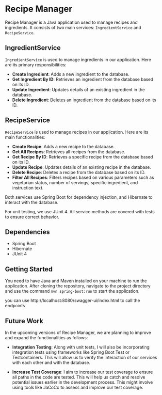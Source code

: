 # Recipe Manager

Recipe Manager is a Java application used to manage recipes and ingredients. It consists of two main services: `IngredientService` and `RecipeService`.

## IngredientService

`IngredientService` is used to manage ingredients in our application. Here are its primary responsibilities:

- **Create Ingredient**: Adds a new ingredient to the database.
- **Get Ingredient By ID**: Retrieves an ingredient from the database based on its ID.
- **Update Ingredient**: Updates details of an existing ingredient in the database.
- **Delete Ingredient**: Deletes an ingredient from the database based on its ID.

## RecipeService

`RecipeService` is used to manage recipes in our application. Here are its main functionalities:

- **Create Recipe**: Adds a new recipe to the database.
- **Get All Recipes**: Retrieves all recipes from the database.
- **Get Recipe By ID**: Retrieves a specific recipe from the database based on its ID.
- **Update Recipe**: Updates details of an existing recipe in the database.
- **Delete Recipe**: Deletes a recipe from the database based on its ID.
- **Filter All Recipes**: Filters recipes based on various parameters such as vegetarian status, number of servings, specific ingredient, and instruction text.

Both services use Spring Boot for dependency injection, and Hibernate to interact with the database.

For unit testing, we use JUnit 4. All service methods are covered with tests to ensure correct behavior.

## Dependencies

- Spring Boot
- Hibernate
- JUnit 4

## Getting Started

You need to have Java and Maven installed on your machine to run the application. After cloning the repository, navigate to the project directory and use the command `mvn spring-boot:run` to start the application.

you can use http://localhost:8080/swagger-ui/index.html to call the endpoints 

## Future Work

In the upcoming versions of Recipe Manager, we are planning to improve and expand the functionalities as follows:

- **Integration Testing**: Along with unit tests, I will also be incorporating integration tests using frameworks like Spring Boot Test or Testcontainers. This will allow us to verify the interaction of our services with each other and with the database.

- **Increase Test Coverage**: I aim to increase our test coverage to ensure all paths in the code are tested. This will help us catch and resolve potential issues earlier in the development process. This might involve using tools like JaCoCo to assess and improve our test coverage.

